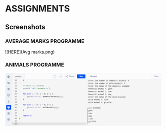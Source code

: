 # ASSIGNMENTS 

## Screenshots

### AVERAGE MARKS PROGRAMME
![HERE](Avg marks.png)

### ANIMALS PROGRAMME
![HERE](animals.png)
